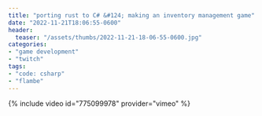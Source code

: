 ```yaml
---
title: "porting rust to C# &#124; making an inventory management game"
date: "2022-11-21T18:06:55-0600"
header:
  teaser: "/assets/thumbs/2022-11-21-18-06-55-0600.jpg"
categories:
- "game development"
- "twitch"
tags:
- "code: csharp"
- "flambe"
---
```

{% include video id="775099978" provider="vimeo" %}
